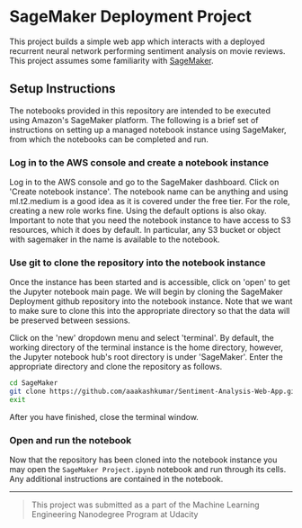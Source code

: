 # SageMaker Deployment Project

This project builds a simple web app which interacts with a deployed recurrent neural network performing sentiment analysis on movie reviews. This project assumes some familiarity with [SageMaker](https://aws.amazon.com/sagemaker/).

## Setup Instructions

The notebooks provided in this repository are intended to be executed using Amazon's SageMaker platform. The following is a brief set of instructions on setting up a managed notebook instance using SageMaker, from which the notebooks can be completed and run.

### Log in to the AWS console and create a notebook instance

Log in to the AWS console and go to the SageMaker dashboard. Click on 'Create notebook instance'. The notebook name can be anything and using ml.t2.medium is a good idea as it is covered under the free tier. For the role, creating a new role works fine. Using the default options is also okay. Important to note that you need the notebook instance to have access to S3 resources, which it does by default. In particular, any S3 bucket or object with sagemaker in the name is available to the notebook.

### Use git to clone the repository into the notebook instance

Once the instance has been started and is accessible, click on 'open' to get the Jupyter notebook main page. We will begin by cloning the SageMaker Deployment github repository into the notebook instance. Note that we want to make sure to clone this into the appropriate directory so that the data will be preserved between sessions.

Click on the 'new' dropdown menu and select 'terminal'. By default, the working directory of the terminal instance is the home directory, however, the Jupyter notebook hub's root directory is under 'SageMaker'. Enter the appropriate directory and clone the repository as follows.

```bash
cd SageMaker
git clone https://github.com/aaakashkumar/Sentiment-Analysis-Web-App.git
exit
```

After you have finished, close the terminal window.

### Open and run the notebook

Now that the repository has been cloned into the notebook instance you may open the `SageMaker Project.ipynb` notebook and run through its cells. Any additional instructions are contained in the notebook.

---

> This project was submitted as a part of the Machine Learning Engineering Nanodegree Program at Udacity
